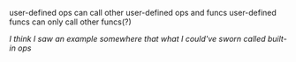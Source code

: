 user-defined ops can call other user-defined ops and funcs user-defined funcs
can only call other funcs(?)

_I think I saw an example somewhere that what I could've sworn called built-in
ops_
